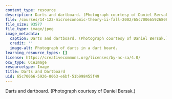 ```yaml
---
content_type: resource
description: Darts and dartboard. (Photograph courtesy of Daniel Bersak.)
file: /courses/14-122-microeconomic-theory-ii-fall-2002/65c7006659268063e6bf51b998455f49_14-122f02.jpg
file_size: 93577
file_type: image/jpeg
image_metadata:
  caption: Darts and dartboard. (Photograph courtesy of Daniel Bersak.)
  credit: ''
  image-alt: Photograph of darts in a dart board.
learning_resource_types: []
license: https://creativecommons.org/licenses/by-nc-sa/4.0/
ocw_type: OCWImage
resourcetype: Image
title: Darts and Dartboard
uid: 65c70066-5926-8063-e6bf-51b998455f49
---
```

Darts and dartboard. (Photograph courtesy of Daniel Bersak.)